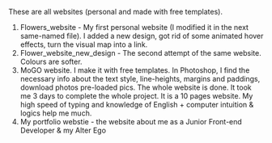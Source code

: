 These are all websites (personal and made with free templates).
1. Flowers_website - My first personal website (I modified it in the next same-named file). I added a new design, got rid of some animated hover effects, turn the visual map into a link. 
2. Flower_website_new_design - The second attempt of the same website. Colours are softer. 
3. MoGO website. I make it with free templates. In Photoshop, I find the necessary info about the text style, line-heights, margins and paddings, download photos pre-loaded pics. The whole website is done. It took me 3 days to complete the whole project. It is a 10 pages website. My high speed of typing and knowledge of English + computer intuition & logics help me much. 
4. My portfolio webstie - the website about me as a Junior Front-end Developer & my Alter Ego